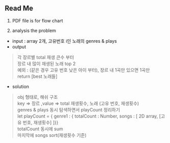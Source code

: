 ## Read Me
1. PDF file is for flow chart  

2. analysis the problem

  * input : array 2개, 고유번호 i인 노래의 genres & plays  
  * output  
  > 각 장르별 total 재생 큰수 부터  
  > 장르 내 많이 재생된 노래 top 2  
  > 예외 :  (같은 경우 고유 번호 낮은 아이 부터), 장르 내 1곡만 있으면 1곡만  
  > return [best 노래들]

  * solution  
  > obj 형태로, 해쉬 구조  
  key => 장르 ,value => total 재생횟수, 노래 (고유 번호, 재생횟수)  
  > genres & plays 동시 탐색하면서 playCount 정리하기  
  let playCount = { genre1 : { totalCount : Number, songs : [ 2D array, [고유 번호, 재생횟수] ]}}  
  > totalCount 동시에 sum  
  > 마지막에 songs sort(재생횟수 기준)  

